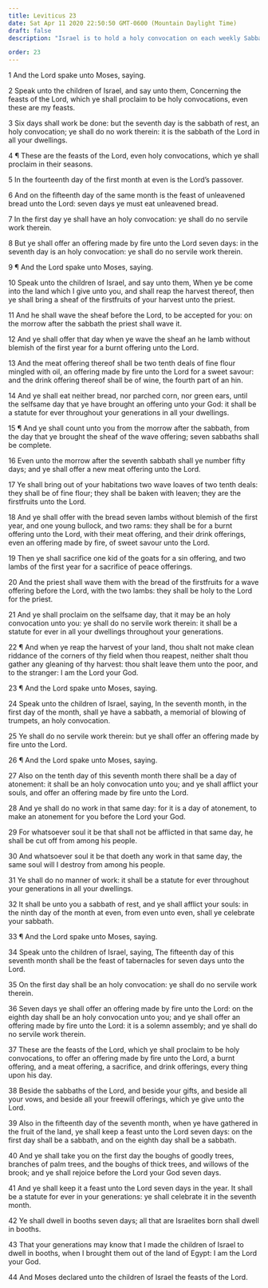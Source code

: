 ```yaml
---
title: Leviticus 23
date: Sat Apr 11 2020 22:50:50 GMT-0600 (Mountain Daylight Time)
draft: false
description: "Israel is to hold a holy convocation on each weekly Sabbath—Israel is to keep the Feasts of the Passover, of Unleavened Bread, of Pentecost or Firstfruits, of Trumpets, of the Day of Atonement, and of Tabernacles."

order: 23
---
```

    
1 And the Lord spake unto Moses, saying.

2 Speak unto the children of Israel, and say unto them, Concerning the feasts of the Lord, which ye shall proclaim to be holy convocations, even these are my feasts.

3 Six days shall work be done: but the seventh day is the sabbath of rest, an holy convocation; ye shall do no work therein: it is the sabbath of the Lord in all your dwellings.

4 ¶ These are the feasts of the Lord, even holy convocations, which ye shall proclaim in their seasons.

5 In the fourteenth day of the first month at even is the Lord’s passover.

6 And on the fifteenth day of the same month is the feast of unleavened bread unto the Lord: seven days ye must eat unleavened bread.

7 In the first day ye shall have an holy convocation: ye shall do no servile work therein.

8 But ye shall offer an offering made by fire unto the Lord seven days: in the seventh day is an holy convocation: ye shall do no servile work therein.

9 ¶ And the Lord spake unto Moses, saying.

10 Speak unto the children of Israel, and say unto them, When ye be come into the land which I give unto you, and shall reap the harvest thereof, then ye shall bring a sheaf of the firstfruits of your harvest unto the priest.

11 And he shall wave the sheaf before the Lord, to be accepted for you: on the morrow after the sabbath the priest shall wave it.

12 And ye shall offer that day when ye wave the sheaf an he lamb without blemish of the first year for a burnt offering unto the Lord.

13 And the meat offering thereof shall be two tenth deals of fine flour mingled with oil, an offering made by fire unto the Lord for a sweet savour: and the drink offering thereof shall be of wine, the fourth part of an hin.

14 And ye shall eat neither bread, nor parched corn, nor green ears, until the selfsame day that ye have brought an offering unto your God: it shall be a statute for ever throughout your generations in all your dwellings.

15 ¶ And ye shall count unto you from the morrow after the sabbath, from the day that ye brought the sheaf of the wave offering; seven sabbaths shall be complete.

16 Even unto the morrow after the seventh sabbath shall ye number fifty days; and ye shall offer a new meat offering unto the Lord.

17 Ye shall bring out of your habitations two wave loaves of two tenth deals: they shall be of fine flour; they shall be baken with leaven; they are the firstfruits unto the Lord.

18 And ye shall offer with the bread seven lambs without blemish of the first year, and one young bullock, and two rams: they shall be for a burnt offering unto the Lord, with their meat offering, and their drink offerings, even an offering made by fire, of sweet savour unto the Lord.

19 Then ye shall sacrifice one kid of the goats for a sin offering, and two lambs of the first year for a sacrifice of peace offerings.

20 And the priest shall wave them with the bread of the firstfruits for a wave offering before the Lord, with the two lambs: they shall be holy to the Lord for the priest.

21 And ye shall proclaim on the selfsame day, that it may be an holy convocation unto you: ye shall do no servile work therein: it shall be a statute for ever in all your dwellings throughout your generations.

22 ¶ And when ye reap the harvest of your land, thou shalt not make clean riddance of the corners of thy field when thou reapest, neither shalt thou gather any gleaning of thy harvest: thou shalt leave them unto the poor, and to the stranger: I am the Lord your God.

23 ¶ And the Lord spake unto Moses, saying.

24 Speak unto the children of Israel, saying, In the seventh month, in the first day of the month, shall ye have a sabbath, a memorial of blowing of trumpets, an holy convocation.

25 Ye shall do no servile work therein: but ye shall offer an offering made by fire unto the Lord.

26 ¶ And the Lord spake unto Moses, saying.

27 Also on the tenth day of this seventh month there shall be a day of atonement: it shall be an holy convocation unto you; and ye shall afflict your souls, and offer an offering made by fire unto the Lord.

28 And ye shall do no work in that same day: for it is a day of atonement, to make an atonement for you before the Lord your God.

29 For whatsoever soul it be that shall not be afflicted in that same day, he shall be cut off from among his people.

30 And whatsoever soul it be that doeth any work in that same day, the same soul will I destroy from among his people.

31 Ye shall do no manner of work: it shall be a statute for ever throughout your generations in all your dwellings.

32 It shall be unto you a sabbath of rest, and ye shall afflict your souls: in the ninth day of the month at even, from even unto even, shall ye celebrate your sabbath.

33 ¶ And the Lord spake unto Moses, saying.

34 Speak unto the children of Israel, saying, The fifteenth day of this seventh month shall be the feast of tabernacles for seven days unto the Lord.

35 On the first day shall be an holy convocation: ye shall do no servile work therein.

36 Seven days ye shall offer an offering made by fire unto the Lord: on the eighth day shall be an holy convocation unto you; and ye shall offer an offering made by fire unto the Lord: it is a solemn assembly; and ye shall do no servile work therein.

37 These are the feasts of the Lord, which ye shall proclaim to be holy convocations, to offer an offering made by fire unto the Lord, a burnt offering, and a meat offering, a sacrifice, and drink offerings, every thing upon his day.

38 Beside the sabbaths of the Lord, and beside your gifts, and beside all your vows, and beside all your freewill offerings, which ye give unto the Lord.

39 Also in the fifteenth day of the seventh month, when ye have gathered in the fruit of the land, ye shall keep a feast unto the Lord seven days: on the first day shall be a sabbath, and on the eighth day shall be a sabbath.

40 And ye shall take you on the first day the boughs of goodly trees, branches of palm trees, and the boughs of thick trees, and willows of the brook; and ye shall rejoice before the Lord your God seven days.

41 And ye shall keep it a feast unto the Lord seven days in the year. It shall be a statute for ever in your generations: ye shall celebrate it in the seventh month.

42 Ye shall dwell in booths seven days; all that are Israelites born shall dwell in booths.

43 That your generations may know that I made the children of Israel to dwell in booths, when I brought them out of the land of Egypt: I am the Lord your God.

44 And Moses declared unto the children of Israel the feasts of the Lord.
